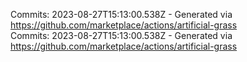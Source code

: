 Commits: 2023-08-27T15:13:00.538Z - Generated via https://github.com/marketplace/actions/artificial-grass
<br>
Commits: 2023-08-27T15:13:00.538Z - Generated via https://github.com/marketplace/actions/artificial-grass
<br>
